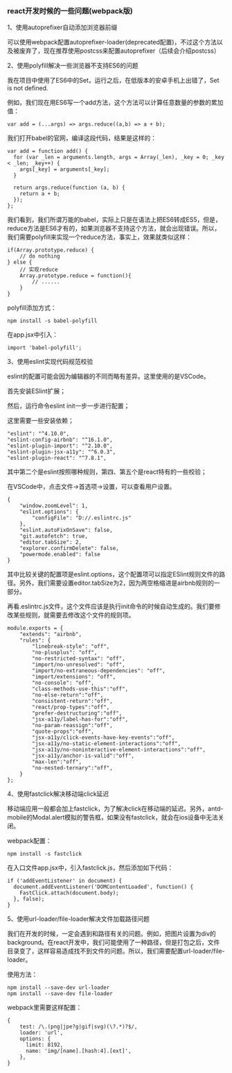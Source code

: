 ### react开发时候的一些问题(webpack版)

1、使用autoprefixer自动添加浏览器前缀

可以使用webpack配置autoprefixer-loader(deprecated配置)，不过这个方法以及被废弃了，现在推荐使用postcss来配置autoprefixer（后续会介绍postcss）

2、使用polyfill解决一些浏览器不支持ES6的问题

我在项目中使用了ES6中的Set，运行之后，在低版本的安卓手机上出错了，Set is not defined.

例如，我们现在用ES6写一个add方法，这个方法可以计算任意数量的参数的累加值：

	var add = (...args) => args.reduce((a,b) => a + b);

我们打开babel的官网，编译这段代码，结果是这样的：

	var add = function add() {
	  for (var _len = arguments.length, args = Array(_len), _key = 0; _key < _len; _key++) {
	    args[_key] = arguments[_key];
	  }
	
	  return args.reduce(function (a, b) {
	    return a + b;
	  });
	};

我们看到，我们所谓万能的babel，实际上只是在语法上把ES6转成ES5，但是，reduce方法是ES6才有的，如果浏览器不支持这个方法，就会出现错误。所以，我们需要polyfill来实现一个reduce方法，事实上，效果就类似这样：

	if(Array.prototype.reduce) {
		// do nothing
	} else {
		// 实现reduce
		Array.prototype.reduce = function(){
			// ......
		}
	}

polyfill添加方式：

	npm install -s babel-polyfill

在app.jsx中引入：

	import 'babel-polyfill';

3、使用eslint实现代码规范校验

eslint的配置可能会因为编辑器的不同而略有差异。这里使用的是VSCode。

首先安装ESlint扩展；

然后，运行命令eslint init一步一步进行配置；

这里需要一些安装依赖；

	"eslint": "^4.10.0",
    "eslint-config-airbnb": "^16.1.0",
    "eslint-plugin-import": "^2.10.0",
    "eslint-plugin-jsx-a11y": "^6.0.3",
    "eslint-plugin-react": "^7.8.1",

其中第二个是eslint按照哪种规则，第四、第五个是react特有的一些校验；

在VSCode中，点击文件->首选项->设置，可以查看用户设置。

	{
	    "window.zoomLevel": 1,
	    "eslint.options": {
	        "configFile": "D://.eslintrc.js"
	    },
	    "eslint.autoFixOnSave": false,
	    "git.autofetch": true,
	    "editor.tabSize": 2,
	    "explorer.confirmDelete": false,
	    "powermode.enabled": false
	}

其中比较关键的配置项是eslint.options，这个配置项可以指定ESlint规则文件的路径。另外，我们需要设置editor.tabSize为2，因为两空格缩进是airbnb规则的一部分。

再看.eslintrc.js文件，这个文件应该是执行init命令的时候自动生成的。我们要修改某些规则，就需要去修改这个文件的规则项。

	module.exports = {
	    "extends": "airbnb",
	    "rules": {
	        "linebreak-style": "off",
	        "no-plusplus": "off",
	        "no-restricted-syntax": "off",
	        "import/no-unresolved": "off",
	        "import/no-extraneous-dependencies": "off",
	        "import/extensions": "off",
	        "no-console": "off",
	        "class-methods-use-this":"off",
	        "no-else-return":"off",
	        "consistent-return":"off",
	        "react/prop-types":"off",
	        "prefer-destructuring":"off",
	        "jsx-a11y/label-has-for":"off",
	        "no-param-reassign":"off",
	        "quote-props":"off",
	        "jsx-a11y/click-events-have-key-events":"off",
	        "jsx-a11y/no-static-element-interactions":"off",
	        "jsx-a11y/no-noninteractive-element-interactions":"off",
	        "jsx-a11y/anchor-is-valid":"off",
	        "max-len":"off",
	        "no-nested-ternary":"off",
	    }
	};

4、使用fastclick解决移动端click延迟

移动端应用一般都会加上fastclick，为了解决click在移动端的延迟。另外，antd-mobile的Modal.alert模拟的警告框，如果没有fastclick，就会在ios设备中无法关闭。

webpack配置：
	
	npm install -s fastclick

在入口文件app.jsx中，引入fastclick.js，然后添加如下代码：

	if ('addEventListener' in document) {
	  document.addEventListener('DOMContentLoaded', function() {
	    FastClick.attach(document.body);
	  }, false);
	}

5、使用url-loader/file-loader解决文件加载路径问题

我们在开发的时候，一定会遇到和路径有关的问题。例如，把图片设置为div的background。在react开发中，我们可能使用了一种路径，但是打包之后，文件目录变了，这样容易造成找不到文件的问题。所以，我们需要配置url-loader/file-loader。

使用方法：

	npm install --save-dev url-loader
	npm install --save-dev file-loader

webpack里需要这样配置：

	{
	    test: /\.(png|jpe?g|gif|svg)(\?.*)?$/,
	    loader: 'url',
	    options: {
	      limit: 8192,
	      name: 'img/[name].[hash:4].[ext]',
	    },
	}


